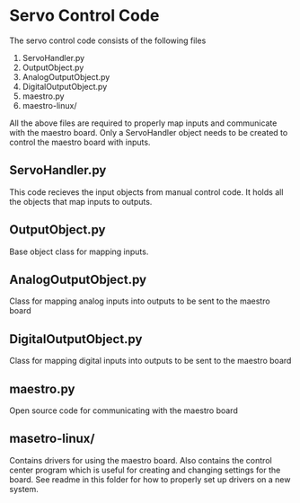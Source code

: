 # Servo Control Code
The servo control code consists of the following files
1. ServoHandler.py
2. OutputObject.py
3. AnalogOutputObject.py
4. DigitalOutputObject.py
5. maestro.py
6. maestro-linux/

All the above files are required to properly map inputs and communicate with the maestro board. Only a ServoHandler object needs to be created to control the maestro board with inputs.

## ServoHandler.py
This code recieves the input objects from manual control code. It holds all the objects that map inputs to outputs.

## OutputObject.py
Base object class for mapping inputs.

## AnalogOutputObject.py
Class for mapping analog inputs into outputs to be sent to the maestro board

## DigitalOutputObject.py
Class for mapping digital inputs into outputs to be sent to the maestro board

## maestro.py
Open source code for communicating with the maestro board

## masetro-linux/
Contains drivers for using the maestro board. Also contains the control center program which is useful for creating and changing settings for the board. See readme in this folder for how to properly set up drivers on a new system. 